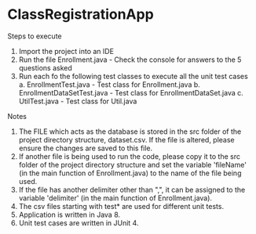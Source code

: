 # ClassRegistrationApp
Steps to execute
1. Import the project into an IDE
2. Run the file Enrollment.java - Check the console for answers to the 5 questions asked
3. Run each fo the following test classes to execute all the unit test cases 
	a. EnrollmentTest.java - Test class for Enrollment.java
	b. EnrollmentDataSetTest.java - Test class for EnrollmentDataSet.java
	c. UtilTest.java - Test class for Util.java

Notes
1. The FILE which acts as the database is stored in the src folder of the project directory structure, dataset.csv. If the file is altered, please ensure the changes are saved to this file.
2. If another file is being used to run the code, please copy it to the src folder of the project directory structure and set the variable 'fileName' (in the main function of Enrollment.java) to the name of the file being used.
3. If the file has another delimiter other than ",", it can be assigned to the variable 'delimiter' (in the main function of Enrollment.java).
4. The csv files starting with test* are used for different unit tests.
5. Application is written in Java 8.
6. Unit test cases are written in JUnit 4.
